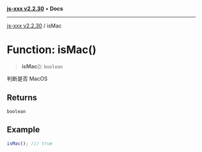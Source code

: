 [**js-xxx v2.2.30**](../README.md) • **Docs**

***

[js-xxx v2.2.30](../README.md) / isMac

# Function: isMac()

> **isMac**(): `boolean`

判断是否 MacOS

## Returns

`boolean`

## Example

```ts
isMac(); /// true
```
